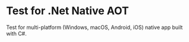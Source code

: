 # Test for .Net Native AOT

Test for multi-platform (Windows, macOS, Android, iOS) native app built with C#.
